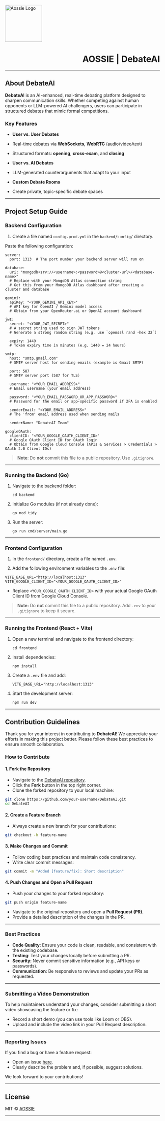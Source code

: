 <p align="left">
  <img src="https://encrypted-tbn0.gstatic.com/images?q=tbn:ANd9GcRpPlI1P7SK3pemg67VMPbvNzxYyk0UtlmJiQ&s" alt="Aossie Logo" height="120"/>
</p>

<h1 align="right">
  <b>AOSSIE | DebateAI</b>
</h1>

---

## About DebateAI

**DebateAI** is an AI-enhanced, real-time debating platform designed to sharpen communication skills. Whether competing against human opponents or LLM-powered AI challengers, users can participate in structured debates that mimic formal competitions.

### Key Features

- **User vs. User Debates**
- Real-time debates via **WebSockets**, **WebRTC** (audio/video/text)
- Structured formats: **opening**, **cross-exam**, and **closing**

- **User vs. AI Debates**
- LLM-generated counterarguments that adapt to your input

- **Custom Debate Rooms**
- Create private, topic-specific debate spaces

---

## Project Setup Guide

### Backend Configuration

1. Create a file named `config.prod.yml` in the `backend/config/` directory.

Paste the following configuration:

```
server:
  port: 1313  # The port number your backend server will run on

database:
  uri: "mongodb+srv://<username>:<password>@<cluster-url>/<database-name>"
  # Replace with your MongoDB Atlas connection string
  # Get this from your MongoDB Atlas dashboard after creating a cluster and database

gemini:
  apiKey: "<YOUR_GEMINI_API_KEY>"
  # API key for OpenAI / Gemini model access
  # Obtain from your OpenRouter.ai or OpenAI account dashboard

jwt:
  secret: "<YOUR_JWT_SECRET>"
  # A secret string used to sign JWT tokens
  # Generate a strong random string (e.g. use `openssl rand -hex 32`)

  expiry: 1440
  # Token expiry time in minutes (e.g. 1440 = 24 hours)

smtp:
  host: "smtp.gmail.com"
  # SMTP server host for sending emails (example is Gmail SMTP)

  port: 587
  # SMTP server port (587 for TLS)

  username: "<YOUR_EMAIL_ADDRESS>"
  # Email username (your email address)

  password: "<YOUR_EMAIL_PASSWORD_OR_APP_PASSWORD>"
  # Password for the email or app-specific password if 2FA is enabled

  senderEmail: "<YOUR_EMAIL_ADDRESS>"
  # The 'from' email address used when sending mails

  senderName: "DebateAI Team"

googleOAuth:
  clientID: "<YOUR_GOOGLE_OAUTH_CLIENT_ID>"
  # Google OAuth Client ID for OAuth login
  # Obtain from Google Cloud Console (APIs & Services > Credentials > OAuth 2.0 Client IDs)
```

> **Note**: Do **not** commit this file to a public repository. Use `.gitignore`.

---

### Running the Backend (Go)

1. Navigate to the backend folder:

   ```
   cd backend
   ```

2. Initialize Go modules (if not already done):

   ```
   go mod tidy
   ```

3. Run the server:
   ```
   go run cmd/server/main.go
   ```

---

### Frontend Configuration

1. In the `frontend/` directory, create a file named `.env`.

2. Add the following environment variables to the `.env` file:

```
VITE_BASE_URL="http://localhost:1313"
VITE_GOOGLE_CLIENT_ID="<YOUR_GOOGLE_OAUTH_CLIENT_ID>"
```

- Replace `<YOUR_GOOGLE_OAUTH_CLIENT_ID>` with your actual Google OAuth Client ID from Google Cloud Console.

> **Note:** Do **not** commit this file to a public repository. Add `.env` to your `.gitignore` to keep it secure.

---

### Running the Frontend (React + Vite)

1. Open a new terminal and navigate to the frontend directory:

   ```
   cd frontend
   ```

2. Install dependencies:

   ```
   npm install
   ```

3. Create a `.env` file and add:

   ```
   VITE_BASE_URL="http://localhost:1313"
   ```

4. Start the development server:
   ```
   npm run dev
   ```

---

## Contribution Guidelines

Thank you for your interest in contributing to **DebateAI**! We appreciate your efforts in making this project better. Please follow these best practices to ensure smooth collaboration.

### How to Contribute

#### 1. Fork the Repository

- Navigate to the [DebateAI repository](https://github.com/AOSSIE-Org/DebateAI).
- Click the **Fork** button in the top right corner.
- Clone the forked repository to your local machine:

```sh
git clone https://github.com/your-username/DebateAI.git
cd DebateAI
```

#### 2. Create a Feature Branch

- Always create a new branch for your contributions:

```sh
git checkout -b feature-name
```

#### 3. Make Changes and Commit

- Follow coding best practices and maintain code consistency.
- Write clear commit messages:

```sh
git commit -m "Added [feature/fix]: Short description"
```

#### 4. Push Changes and Open a Pull Request

- Push your changes to your forked repository:

```sh
git push origin feature-name
```

- Navigate to the original repository and open a **Pull Request (PR)**.
- Provide a detailed description of the changes in the PR.

---

### Best Practices

- **Code Quality**: Ensure your code is clean, readable, and consistent with the existing codebase.
- **Testing**: Test your changes locally before submitting a PR.
- **Security**: Never commit sensitive information (e.g., API keys or passwords).
- **Communication**: Be responsive to reviews and update your PRs as requested.

---

### Submitting a Video Demonstration

To help maintainers understand your changes, consider submitting a short video showcasing the feature or fix:

- Record a short demo (you can use tools like Loom or OBS).
- Upload and include the video link in your Pull Request description.

---

### Reporting Issues

If you find a bug or have a feature request:

- Open an issue [here](https://github.com/AOSSIE-Org/DebateAI/issues).
- Clearly describe the problem and, if possible, suggest solutions.

We look forward to your contributions!

---

## License

MIT © [AOSSIE](https://aossie.org)

---
